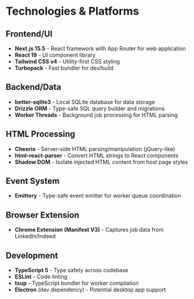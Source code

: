 # Technologies & Platforms

## Frontend/UI
- **Next.js 15.5** - React framework with App Router for web application
- **React 19** - UI component library
- **Tailwind CSS v4** - Utility-first CSS styling
- **Turbopack** - Fast bundler for dev/build

## Backend/Data
- **better-sqlite3** - Local SQLite database for data storage
- **Drizzle ORM** - Type-safe SQL query builder and migrations
- **Worker Threads** - Background job processing for HTML parsing

## HTML Processing
- **Cheerio** - Server-side HTML parsing/manipulation (jQuery-like)
- **html-react-parser** - Convert HTML strings to React components
- **Shadow DOM** - Isolate injected HTML content from host page styles

## Event System
- **Emittery** - Type-safe event emitter for worker queue coordination

## Browser Extension
- **Chrome Extension (Manifest V3)** - Captures job data from LinkedIn/Indeed

## Development
- **TypeScript 5** - Type safety across codebase
- **ESLint** - Code linting
- **tsup** - TypeScript bundler for worker compilation
- **Electron** (dev dependency) - Potential desktop app support
